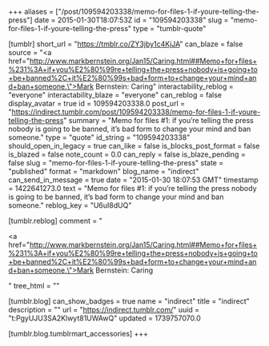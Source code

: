+++
aliases = ["/post/109594203338/memo-for-files-1-if-youre-telling-the-press"]
date = 2015-01-30T18:07:53Z
id = "109594203338"
slug = "memo-for-files-1-if-youre-telling-the-press"
type = "tumblr-quote"

[tumblr]
short_url = "https://tmblr.co/ZY3jby1c4KjJA"
can_blaze = false
source = "<a href=\"http://www.markbernstein.org/Jan15/Caring.html##Memo+for+files+%231%3A+if+you%E2%80%99re+telling+the+press+nobody+is+going+to+be+banned%2C+it%E2%80%99s+bad+form+to+change+your+mind+and+ban+someone.\">Mark Bernstein: Caring</a>"
interactability_reblog = "everyone"
interactability_blaze = "everyone"
can_reblog = false
display_avatar = true
id = 109594203338.0
post_url = "https://indirect.tumblr.com/post/109594203338/memo-for-files-1-if-youre-telling-the-press"
summary = "Memo for files #1: if you’re telling the press nobody is going to be banned, it’s bad form to change your mind and ban someone."
type = "quote"
id_string = "109594203338"
should_open_in_legacy = true
can_like = false
is_blocks_post_format = false
is_blazed = false
note_count = 0.0
can_reply = false
is_blaze_pending = false
slug = "memo-for-files-1-if-youre-telling-the-press"
state = "published"
format = "markdown"
blog_name = "indirect"
can_send_in_message = true
date = "2015-01-30 18:07:53 GMT"
timestamp = 1422641273.0
text = "Memo for files #1: if you’re telling the press nobody is going to be banned, it’s bad form to change your mind and ban someone."
reblog_key = "U6uI8dUQ"

[tumblr.reblog]
comment = "<p><a href=\"http://www.markbernstein.org/Jan15/Caring.html##Memo+for+files+%231%3A+if+you%E2%80%99re+telling+the+press+nobody+is+going+to+be+banned%2C+it%E2%80%99s+bad+form+to+change+your+mind+and+ban+someone.\">Mark Bernstein: Caring</a></p>"
tree_html = ""

[tumblr.blog]
can_show_badges = true
name = "indirect"
title = "indirect"
description = ""
url = "https://indirect.tumblr.com/"
uuid = "t:PgyUJU3SA2Klwyt81UWAwQ"
updated = 1739757070.0

[tumblr.blog.tumblrmart_accessories]
+++
